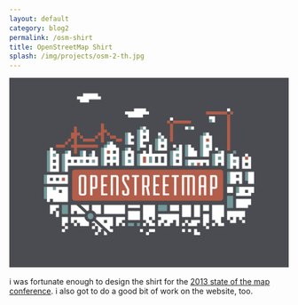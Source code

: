 ```yaml
---
layout: default
category: blog2
permalink: /osm-shirt
title: OpenStreetMap Shirt
splash: /img/projects/osm-2-th.jpg
---
```

![osm shirt](../img/projects/osm-2.jpg)

i was fortunate enough to design the shirt for the [2013 state of the map conference](http://stateofthemap.us/). i also got to do a good bit of work on the website, too.
